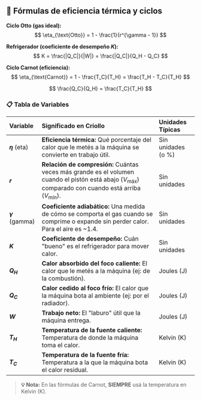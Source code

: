 
## 🔹 Fórmulas de eficiencia térmica y ciclos

**Ciclo Otto (gas ideal):**  
$$
\eta_{\text{Otto}} = 1 - \frac{1}{r^{\gamma - 1}}
$$

**Refrigerador (coeficiente de desempeño $K$):**  
$$
K = \frac{|Q_C|}{|W|} = \frac{|Q_C|}{Q_H - Q_C}
$$

**Ciclo Carnot (eficiencia):**  
$$
\eta_{\text{Carnot}} = 1 - \frac{T_C}{T_H} = \frac{T_H - T_C}{T_H}
$$

$$
\frac{Q_C}{Q_H} = \frac{T_C}{T_H}
$$
### 📋 Tabla de Variables

| Variable             | Significado en Criollo                                                                                                                                                 | Unidades Típicas   |
| :------------------- | :--------------------------------------------------------------------------------------------------------------------------------------------------------------------- | :----------------- |
| **$\eta$** (eta)     | **Eficiencia térmica:** Qué porcentaje del calor que le metés a la máquina se convierte en trabajo útil.                                                               | Sin unidades (o %) |
| **$r$**              | **Relación de compresión:** Cuántas veces más grande es el volumen cuando el pistón está abajo ($V_{\text{máx}}$) comparado con cuando está arriba ($V_{\text{mín}}$). | Sin unidades       |
| **$\gamma$** (gamma) | **Coeficiente adiabático:** Una medida de cómo se comporta el gas cuando se comprime o expande sin perder calor. Para el aire es ~1.4.                                 | Sin unidades       |
| **$K$**              | **Coeficiente de desempeño:** Cuán "bueno" es el refrigerador para mover calor.                                                                                        | Sin unidades       |
| **$Q_H$**            | **Calor absorbido del foco caliente:** El calor que le metés a la máquina (ej: de la combustión).                                                                      | Joules (J)         |
| **$Q_C$**            | **Calor cedido al foco frío:** El calor que la máquina bota al ambiente (ej: por el radiador).                                                                         | Joules (J)         |
| **$W$**              | **Trabajo neto:** El "laburo" útil que la máquina entrega.                                                                                                             | Joules (J)         |
| **$T_H$**            | **Temperatura de la fuente caliente:** Temperatura de donde la máquina toma el calor.                                                                                  | Kelvin (K)         |
| **$T_C$**            | **Temperatura de la fuente fría:** Temperatura a la que la máquina bota el calor residual.                                                                             | Kelvin (K)         |

>**💡 Nota:** En las fórmulas de Carnot, **SIEMPRE** usá la temperatura en Kelvin (K).
